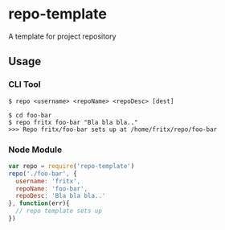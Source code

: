 # repo-template

A template for project repository

## Usage

### CLI Tool

```
$ repo <username> <repoName> <repoDesc> [dest]
```

```
$ cd foo-bar
$ repo fritx foo-bar "Bla bla bla.."
>>> Repo fritx/foo-bar sets up at /home/fritx/repo/foo-bar
```

### Node Module

```js
var repo = require('repo-template')
repo('./foo-bar', {
  username: 'fritx',
  repoName: 'foo-bar',
  repoDesc: 'Bla bla bla..'
}, function(err){
  // repo template sets up
})
```
